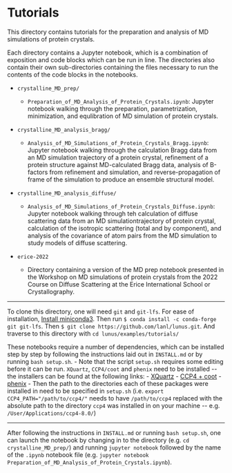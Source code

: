 # Tutorials 

This directory contains tutorials for the preparation and analysis of MD simulations of protein crystals. 

Each directory contains a Jupyter notebook, which is a combination of exposition and code blocks which can be run in line. The directories also contain their own sub-directories containing the files necessary to run the contents of the code blocks in the notebooks. 

- `crystalline_MD_prep/`
    - `Preparation_of_MD_Analysis_of_Protein_Crystals.ipynb`: Jupyter notebook walking through the preparation, parametrization, minimization, and equlibration of MD simulation of protein crystals.

- `crystalline_MD_analysis_bragg/`
    - `Analysis_of_MD_Simulations_of_Protein_Crystals_Bragg.ipynb`: Jupyter notebook walking through the calculation Bragg data from an MD simulation trajectory of a protein crystal, refinement of a protein structure against MD-calculated Bragg data, analysis of B-factors from refinement and simulation, and reverse-propagation of frame of the simulation to produce an ensemble structural model.

- `crystalline_MD_analysis_diffuse/`
    - `Analysis_of_MD_Simulations_of_Protein_Crystals_Diffuse.ipynb`: Jupyter notebook walking through teh calculation of diffuse scattering data from an MD simulationtrajectory of protein crystal, calculation of the isotropic scattering (total and by component), and analysis of the covariance of atom pairs from the MD simulation to study models of diffuse scattering.

- `erice-2022`
    - Directory containing a version of the MD prep notebook presented in the Workshop on MD simulations of protein crystals from the 2022 Course on Diffuse Scattering at the Erice International School or Crystallography.

---

To clone this directory, one will need `git` and `git-lfs`. For ease of installation, [Install miniconda3](https://docs.conda.io/en/latest/miniconda.html). Then run `$ conda install -c conda-forge git git-lfs`. Then `$ git clone https://github.com/lanl/lunus.git`. And traverse to this directory with `cd lunus/examples/tutorials/`

These notebooks require a number of dependencies, which can be installed step by step by following the instructions laid out in `INSTALL.md` or by running `bash setup.sh`. 
    - Note that the script `setup.sh` requires some editing before it can be run. `XQuartz`, `CCP4/coot` and `phenix` need to be installed -- the installers can be found at the following links:
        - [XQuartz](https://www.xquartz.org/)
        - [CCP4 + coot](https://www.ccp4.ac.uk/download/)
        - [phenix](https://phenix-online.org/download)
    - Then the path to the directories each of these packages were installed in need to be specified in `setup.sh` (i.e. `export CCP4_PATH="/path/to/ccp4/"` needs to have `/path/to/ccp4` replaced with the absolute path to the directory `ccp4` was installed in on your machine -- e.g. `/User/Applications/ccp4-8.0/`)

---

After following the instructions in `INSTALL.md` or running `bash setup.sh`, one can launch the notebook by changing in to the directory (e.g. `cd crystalline_MD_prep/`) and running `jupyter notebook` followed by the name of the `.ipynb` notebook file (e.g. `jupyter notebook Preparation_of_MD_Analysis_of_Protein_Crystals.ipynb`).
